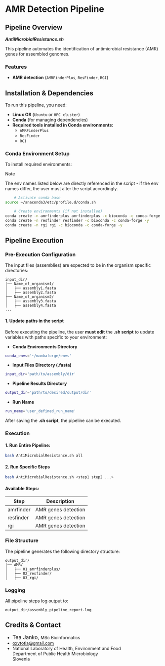 # **AMR Detection Pipeline**

## **Pipeline Overview**

***AntiMicrobialResistance.sh***

This pipeline automates the identification of antimicrobial resistance (AMR) genes for assembled genomes.

### **Features**

- **AMR detection**  (`AMRFinderPlus`, `ResFinder`, `RGI`)

## **Installation & Dependencies**

To run this pipeline, you need:
- **Linux OS** (`Ubuntu` or `HPC cluster`)
- **Conda** (for managing dependencies)
- **Required tools installed in Conda environments:**
  - `AMRFinderPlus`
  - `ResFinder`
  - `RGI`

### **Conda Environment Setup**

To install required environments:

> [!NOTE]  
> The env names listed below are directly referenced in the script - if the env names differ, the user must alter the script accordingly.

```bash
    # Activate conda base
source ~/anaconda3/etc/profile.d/conda.sh

    # Create environments (if not installed)
conda create -n amrfinderplus amrfinderplus -c bioconda -c conda-forge -y
conda create -n resfinder resfinder -c bioconda -c conda-forge -y
conda create -n rgi rgi -c bioconda -c conda-forge -y
```


## **Pipeline Execution**

### Pre-Execution Configuration

The input files (assemblies) are expected to be in the organism specific directories:
```
input_dir/
│── Name_of_organism1/
│   ├── assembly1.fasta
│   ├── assembly2.fasta  
├── Name_of_organism2/
│   ├── assembly3.fasta
│   ├── assembly4.fasta
...
```

#### 1. Update paths in the script
Before executing the pipeline, the user **must edit** the **.sh script** to update variables with paths specific to your environment:

- **Conda Environments Directory**
```bash
conda_envs='~/mambaforge/envs'
```

- **Input Files Directory (.fasta)**
```bash
input_dir='path/to/assembly/dir'
```

- **Pipeline Results Directory**
```bash
output_dir='path/to/desired/output/dir'
```

- **Run Name**
```bash
run_name='user_defined_run_name'
```

After saving the **.sh script**, the pipeline can be executed.

### Execution
#### 1. Run Entire Pipeline:
```bash
bash AntiMicrobialResistance.sh all
```
#### 2. Run Specific Steps
```bash
bash AntiMicrobialResistance.sh <step1 step2 ...>
```

#### **Available Steps**:

| Step | Description |
|------|-------------|
| amrfinder | AMR genes detection |
| resfinder | AMR genes detection |
| rgi | AMR genes detection|

### File Structure 
The pipeline generates the following directory structure:

```
output_dir/
│── AMR/
│   ├── 01_amrfinderplus/
│   ├── 02_resfinder/
│   ├── 03_rgi/
```

### Logging
All pipeline steps log output to:
```
output_dir/assembly_pipeline_report.log 
```

## Credits & Contact
- <big>Tea Janko, <small>MSc Bioinformatics
- oxytotia@gmail.com
- National Laboratory of Health, Environment and Food\
Department of Public Health Microbiology\
Slovenia  